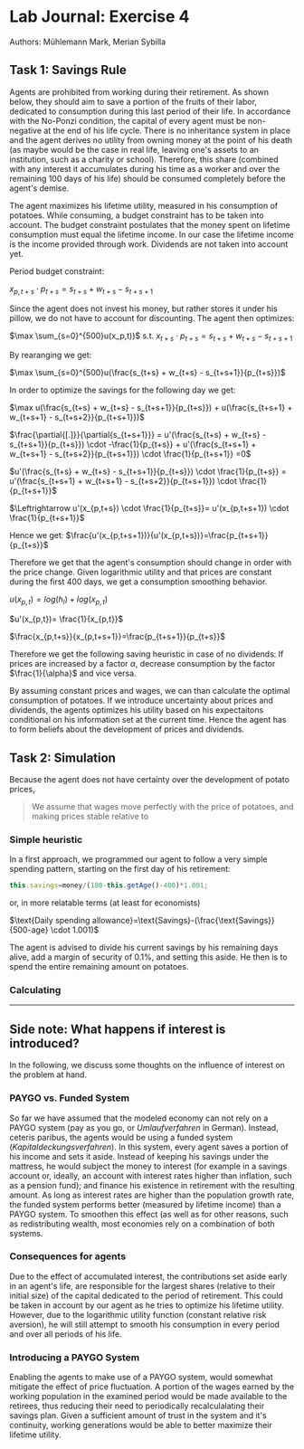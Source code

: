 # Lab Journal: Exercise 4

Authors: Mühlemann Mark, Merian Sybilla

## Task 1: Savings Rule

Agents are prohibited from working during their retirement. As shown below, they should aim to save a portion of the fruits of their labor, dedicated to consumption during this last period of their life. In accordance with the No-Ponzi condition, the capital of every agent must be non-negative at the end of his life cycle. There is no inheritance system in place and the agent derives no utility from owning money at the point of his death (as maybe would be the case in real life, leaving one's assets to an institution, such as a charity or school). Therefore, this share (combined with any interest it accumulates during his time as a worker and over the remaining 100 days of his life) should be consumed completely before the agent's demise. 

The agent maximizes his lifetime utility, measured in his consumption of potatoes. While consuming, a budget constraint has to be taken into account. The budget constraint postulates that the money spent on lifetime consumption must equal the lifetime income. In our case the lifetime income is the income provided through work. Dividends are not taken into account yet.

Period budget constraint: 

$x_{p,t+s} \cdot p_{t+s}= s_{t+s} + w_{t+s} - s_{t+s+1}$

Since the agent does not invest his money, but rather stores it under his pillow, we do not have to account for discounting. 
The agent then optimizes:

$\max \sum_{s=0}^{500}u(x_p,t))$ s.t. $x_{t+s} \cdot p_{t+s}= s_{t+s} + w_{t+s} - s_{t+s+1}$

By rearanging we get:

$\max \sum_{s=0}^{500}u(\frac{s_{t+s} + w_{t+s} - s_{t+s+1}}{p_{t+s}})$

In order to optimize the savings for the following day we get:

$\max u(\frac{s_{t+s} + w_{t+s} - s_{t+s+1}}{p_{t+s}}) + u(\frac{s_{t+s+1} + w_{t+s+1} - s_{t+s+2}}{p_{t+s+1}})$

$\frac{\partial{[.]}}{\partial{s_{t+s+1}}} = u'(\frac{s_{t+s} + w_{t+s} - s_{t+s+1}}{p_{t+s}}) \cdot -\frac{1}{p_{t+s}} + u'(\frac{s_{t+s+1} + w_{t+s+1} - s_{t+s+2}}{p_{t+s+1}}) \cdot \frac{1}{p_{t+s+1}} =0$

$u'(\frac{s_{t+s} + w_{t+s} - s_{t+s+1}}{p_{t+s}}) \cdot \frac{1}{p_{t+s}} = u'(\frac{s_{t+s+1} + w_{t+s+1} - s_{t+s+2}}{p_{t+s+1}}) \cdot \frac{1}{p_{t+s+1}}$

$\Leftrightarrow u'(x_{p,t+s}) \cdot \frac{1}{p_{t+s}}= u'(x_{p,t+s+1}) \cdot \frac{1}{p_{t+s+1}}$

Hence we get: $\frac{u'(x_{p,t+s+1})}{u'(x_{p,t+s})}=\frac{p_{t+s+1}}{p_{t+s}}$

Therefore we get that the agent's consumption should change in order with the price change. 
Given logarithmic utility and that prices are constant during the first 400 days, we get a consumption smoothing behavior.

$u(x_{p,t})= log(h_l)+ log(x_{p,t})$ 

$u'(x_{p,t})= \frac{1}{x_{p,t}}$

$\frac{x_{p,t+s}}{x_{p,t+s+1}}=\frac{p_{t+s+1}}{p_{t+s}}$ 

Therefore we get the following saving heuristic in case of no dividends: If prices are increased by a factor $\alpha$, decrease consumption by the factor $\frac{1}{\alpha}$ and vice versa.

By assuming constant prices and wages, we can than calculate the optimal consumption of potatoes. If we introduce uncertainty about prices and dividends, the agents optimizes his utility based on his expectaitons conditional on his information set at the current time. Hence the agent has to form beliefs about the development of prices and dividends. 

## Task 2: Simulation
Because the agent does not have certainty over the development of potato prices,
>We assume that wages move perfectly with the price of potatoes, and  making prices stable relative to 
### Simple heuristic
In a first approach, we programmed our agent to follow a very simple spending pattern, starting on the first day of his retirement: 

```javascript
this.savings=money/(100-this.getAge()-400)*1.001;
```
or, in more relatable terms (at least for economists)

$\text{Daily spending allowance}=\text{Savings}-(\frac{\text{Savings}}{500-age} \cdot 1.001)$

The agent is advised to divide his current savings by his remaining days alive, add a margin of security of 0.1%, and setting this aside. He then is to spend the entire remaining amount on potatoes. 

### Calculating 

___
## Side note: What happens if interest is introduced?
In the following, we discuss some thoughts on the influence of interest on the problem at hand. 
### PAYGO vs. Funded System
So far we have assumed that the modeled economy can not rely on a PAYGO system (pay as you go, or _Umlaufverfahren_ in German). Instead, ceteris paribus, the agents would be using a funded system (_Kapitaldeckungsverfahren_). In this system, every agent saves a portion of his income and sets it aside. Instead of keeping his savings under the mattress, he would subject the money to interest (for example in a savings account or, ideally, an account with interest rates higher than inflation, such as a pension fund); and finance his existence in retirement with the resulting amount. As long as interest rates are higher than the population growth rate, the funded system performs better (measured by lifetime income) than a PAYGO system. To smoothen this effect (as well as for other reasons, such as redistributing wealth, most economies rely on a combination of both systems. 

### Consequences for agents
Due to the effect of accumulated interest, the contributions set aside early in an agent's life, are responsible for the largest shares (relative to their initial size) of the capital dedicated to the period of retirement. This could be taken in account by our agent as he tries to optimize his lifetime utility. However, due to the logarithmic utility function (constant relative risk aversion), he will still attempt to smooth his consumption in every period and over all periods of his life. 

### Introducing a PAYGO System
Enabling the agents to make use of a PAYGO system, would somewhat mitigate the effect of price fluctuation. A portion of the wages earned by the working population in the examined period would be made available to the retirees, thus reducing their need to periodically recalculalating their savings plan. Given a sufficient amount of trust in the system and it's continuity, working generations would be able to better maximize their lifetime utility. 
